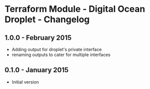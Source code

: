 # Terraform Module - Digital Ocean Droplet - Changelog

## 1.0.0 - February 2015

* Adding output for droplet's private interface
* renaming outputs to cater for multiple interfaces

## 0.1.0 - January 2015

* Initial version
